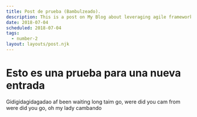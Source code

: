 ```yaml
---
title: Post de prueba (Bambulzeado).
description: This is a post on My Blog about leveraging agile frameworks.
date: 2018-07-04
scheduled: 2018-07-04
tags:
  - number-2
layout: layouts/post.njk
---
```



# Esto es una prueba para una nueva entrada

Gidigidagidagadao af been waiting long taim go, were did you cam from were did you go, oh my lady cambando